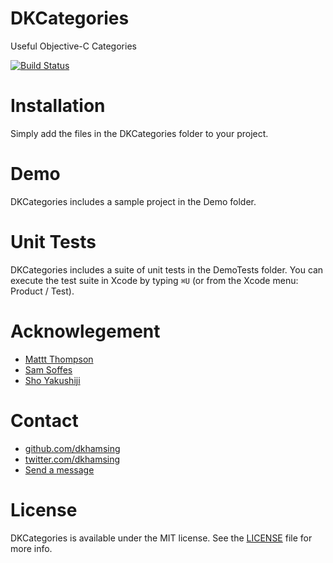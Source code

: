DKCategories
============

Useful Objective-C Categories

[![Build Status](https://travis-ci.org/dkhamsing/DKCategories.svg?branch=master)](https://travis-ci.org/dkhamsing/DKCategories)

# Installation
Simply add the files in the DKCategories folder to your project.

# Demo
DKCategories includes a sample project in the Demo folder. 

# Unit Tests

DKCategories includes a suite of unit tests in the DemoTests folder. You can execute the test suite in Xcode by typing `⌘U` (or from the Xcode menu: Product / Test).

# Acknowlegement
- [Mattt Thompson](https://twitter.com/mattt)
- [Sam Soffes](https://github.com/soffes)
- [Sho Yakushiji](https://github.com/yackle)

# Contact
- [github.com/dkhamsing](https://github.com/dkhamsing)
- [twitter.com/dkhamsing](https://twitter.com/dkhamsing)
- [Send a message](http://dkhamsing.tumblr.com/ask)

# License
DKCategories is available under the MIT license. See the [LICENSE](LICENSE) file for more info.
